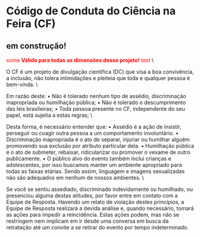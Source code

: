 # Código de Conduta do Ciência na Feira (CF)
## em construção!

<span style="color:red">some **Válido para todas as dimensões desse projeto!** text</span>
\

O CF é um projeto de divulgação cientifica (DC) que visa a boa convivência, a inclusão, não tolera intimidações e pleiteia que toda e qualquer pessoa é bem-vinda. 
\

Em razão deste:
•	Não é tolerado nenhum tipo de assédio, discriminação inapropriada ou humilhação pública;
•	Não é tolerado o descumprimento das leis brasileiras;
•	Toda pessoa presente no CF, independente do seu papel, está sujeita a estas regras;
\

Desta forma, é necessário entender que:
•	Assédio é a ação de insistir, perseguir ou coagir outra pessoa a um comportamento involuntário.
•	Discriminação inapropriada é o ato de separar, injuriar ou humilhar alguém promovendo sua exclusão por atributo particular dela.
•	Humilhação pública é o ato de submeter, rebaixar, ridicularizar ou promover o vexame de outro publicamente.
•	O público alvo do evento também inclui crianças e adolescentes, por isso buscamos manter um ambiente apropriado para todas as faixas etárias. Sendo assim, linguagem e imagens sexualizadas não são adequados em nenhum de nossos ambientes.
\

Se você se sentiu assediado, discriminado indevidamente ou humilhado, ou presenciou alguma destas atitudes, por favor entre em contato com a Equipe de Resposta.
Havendo um relato de violação destes princípios, a Equipe de Resposta realizará a devida análise e, quando necessário, tomará as ações para impedir a reincidência. Estas ações podem, mas não se restringem nem implicam em ir desde uma conversa em busca da retratação até um convite a se retirar do evento por tempo indeterminado.
